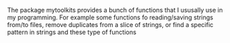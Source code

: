 The package mytoolkits provides a bunch of functions that I ususally use in my programming.
For example some functions fo reading/saving strings from/to files, remove duplicates from a slice of strings,
or find a specific pattern in strings and these type of functions

